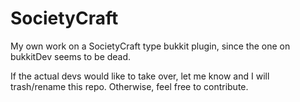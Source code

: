 SocietyCraft
============

My own work on a SocietyCraft type bukkit plugin, since the one on bukkitDev seems to be dead.

If the actual devs would like to take over, let me know and I will trash/rename this repo. 
Otherwise, feel free to contribute.